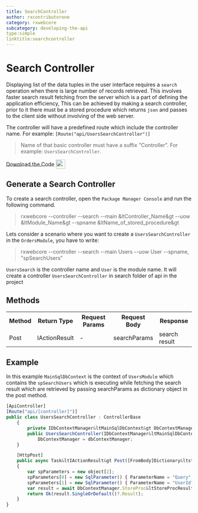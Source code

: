 ```yaml
---
title: SearchController
author: rxcontributorone
category: rxwebcore
subcategory: developing-the-api
type:simple
linktitle:searchcontroller
---
```

# Search Controller

Displaying list of the data tuples in the user interface requires a `search` operation when there is large number of records retrieved.
This involves faster search result fetching from the server which is a part of defining the application efficiency, This can be achieved by making a search controller, prior to it there must be a stored procedure which returns `json` and passes to the client side without involving of the web server.

The controller will have a predefined route which include the controller name. For example: `[Route("api/UsersSearchController")]` 

> Name of that basic controller must have a suffix "Controller". For example: `UsersSearchController`.

<a role="button" target="_blank" class="git-link-button" href="https://github.com/rxweb/RxWebCore/blob/master/src/Samples/AspNetCore/Documentation%20Examples/HumanResourceApplication/HumanResourceApplication.Api/Controllers/Api/Search/Main/UsersSearchController.cs"><span style="vertical-align: middle">Download the Code</span><img class="_3-99 img" src="https://scontent.famd5-1.fna.fbcdn.net/v/t39.2365-6/21630666_872184906282544_8997395837269049344_n.png?_nc_cat=106&amp;_nc_ohc=ixvAzbNREvgAX9AAb7C&amp;_nc_ht=scontent.famd5-1.fna&amp;oh=738ee91e1ae8331712186222788828a0&amp;oe=5ED55A8A" height="25" alt="" style="vertical-align:middle;margin-left: 4px;max-width: 654px;"></a>

## Generate a Search Controller

To create a search controller, open the `Package Manager Console` and run the following command.

> rxwebcore --controller --search --main &ltController_Name&gt --uow &ltModule_Name&gt --spname &ltName_of_stored_procedure&gt

Lets consider a scenario where you want to create a `UsersSearchController` in the `OrdersModule`, you have to write:

> rxwebcore --controller --search --main Users --uow User --spname, "spSearchUsers"

`UsersSearch` is the controller name and `User` is the module name. It will create a controller `UsersSearchController` in search folder of api in the project

## Methods

<table class="table table-bordered">
<tr><th>Method</th><th>Return Type</th><th>Request Params</th><th>Request Body</th><th>Response</th></tr>
<tr><td>Post</td><td>IActionResult</td><td> - </td><td>searchParams</td><td>search result</td></tr>
</table>

## Example
In this example  `MainSqlDbContext` is the context of `UsersModule` which contains the `spSearchUsers`
which is executing while fetching the search result which are retrieved by passing searchParams as dictionary object in the post method.

````js
[ApiController]
[Route("api/[controller]")]
public class UsersSearchController : ControllerBase
    {
        private IDbContextManager&ltMainSqlDbContext&gt DbContextManager { get; set; }
        public UsersSearchController(IDbContextManager&ltMainSqlDbContext&gt dbContextManager) {
            DbContextManager = dbContextManager;
    }

    [HttpPost]
    public async Task&ltIActionResult&gt Post([FromBody]Dictionary&ltstring,string&gt searchParams)
    {
        var spParameters = new object[2];
        spParameters[0] = new SqlParameter() { ParameterName = "Query", Value = searchParams["query"] };
        spParameters[1] = new SqlParameter() { ParameterName = "UserId", Value = UserClaim.UserId };
        var result = await DbContextManager.StoreProc&ltStoreProcResult&gt("[dbo].spSearchUsers", spParameters);
        return Ok(result.SingleOrDefault()?.Result);
    }
}
````   

